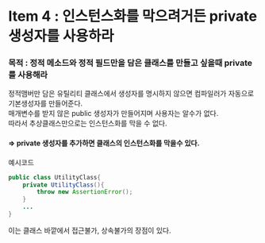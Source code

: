 # Item 4 : 인스턴스화를 막으려거든 private 생성자를 사용하라

### 목적 : 정적 메소드와 정적 필드만을 담은 클래스를 만들고 싶을때 private를 사용해라

정적맴버만 담은 유틸리티 클래스에서 생성자를 명시하지 않으면 컴파일러가 자동으로 기본생성자를 만들어준다.  
매개변수를 받지 않은 public 생성자가 만들어지며 사용자는 알수가 없다.  
따라서 추상클래스만으로는 인스턴스화를 막을 수 없다.  
#### => private 생성자를 추가하면 클래스의 인스턴스화를 막을수 있다.

예시코드
```java
public class UtilityClass{
	private UtilityClass(){
		throw new AssertionError();
	}
	...
}
```

이는 클래스 바깥에서 접근불가, 상속불가의 장점이 있다.


